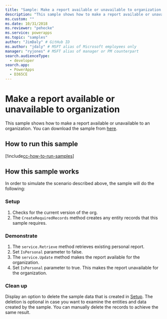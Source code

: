 ```yaml
---
title: "Sample: Make a report available or unavailable to organization (Common Data Service) | Microsoft Docs" # Intent and product brand in a unique string of 43-59 chars including spaces
description: "This sample shows how to make a report available or unavailable to an organization.." # 115-145 characters including spaces. This abstract displays in the search result.
ms.custom: ""
ms.date: 10/31/2018
ms.reviewer: "pehecke"
ms.service: powerapps
ms.topic: "samples"
author: "JimDaly" # GitHub ID
ms.author: "jdaly" # MSFT alias of Microsoft employees only
manager: "ryjones" # MSFT alias of manager or PM counterpart
search.audienceType: 
  - developer
search.app: 
  - PowerApps
  - D365CE
---
```

# Make a report available or unavailable to organization

This sample shows how to make a report available or unavailable to an organization. You can download the sample from [here](https://github.com/microsoft/PowerApps-Samples/tree/master/cds/orgsvc/C%23/MakeReportAvailableToOrganization).

## How to run this sample

[!include[cc-how-to-run-samples](../../includes/cc-how-to-run-samples.md)]

## How this sample works

In order to simulate the scenario described above, the sample will do the following:

### Setup

1. Checks for the current version of the org.
2. The `CreateRequiredRecords` method creates any entity records that this sample requires.

### Demonstrate

1. The `service.Retrieve` method retrieves existing personal report.
2. Set `IsPersonal` parameter to false.
3. The `service.Update` method makes the report available for the organization.
4. Set `IsPersonal` parameter to true. This makes the report unavailable for the organization.

### Clean up

Display an option to delete the sample data that is created in [Setup](#setup). The deletion is optional in case you want to examine the entities and data created by the sample. You can manually delete the records to achieve the same result.
